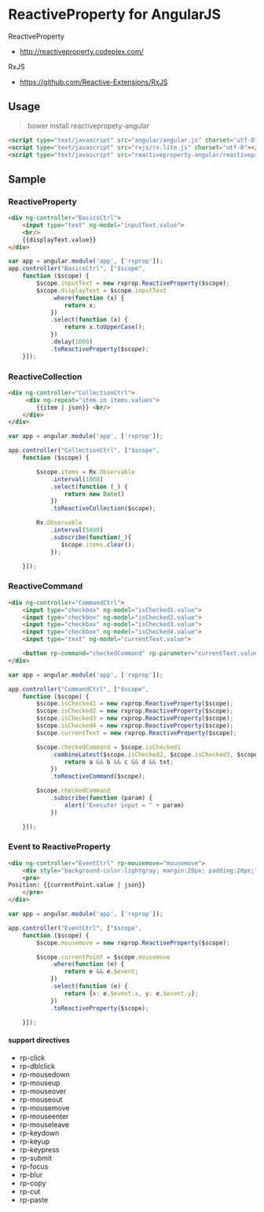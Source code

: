 # ReactiveProperty for AngularJS

ReactiveProperty
* http://reactiveproperty.codeplex.com/

RxJS
* https://github.com/Reactive-Extensions/RxJS

## Usage

> bower install reactivepropety-angular

~~~html
<script type="text/javascript" src="angular/angular.js" charset="utf-8"></script>
<script type="text/javascript" src="rxjs/rx.lite.js" charset="utf-8"></script>
<script type="text/javascript" src="reactiveproperty-angular/reactiveproperty-angular.js" charset="utf-8"></script>
~~~

## Sample

### ReactiveProperty

~~~html
<div ng-controller="BasicsCtrl">
    <input type="text" ng-model="inputText.value">
    <br/>
    {{displayText.value}}
</div>
~~~

~~~js
var app = angular.module('app', ['rxprop']);
app.controller("BasicsCtrl", ["$scope",
    function ($scope) {
        $scope.inputText = new rxprop.ReactiveProperty($scope);
        $scope.displayText = $scope.inputText
            .where(function (x) {
                return x;
            })
            .select(function (x) {
                return x.toUpperCase();
            })
            .delay(1000)
            .toReactiveProperty($scope);
    }]);
~~~


### ReactiveCollection

~~~html
<div ng-controller="CollectionCtrl">
     <div ng-repeat="item in items.values">
        {{item | json}} <br/>
    </div>
</div>
~~~

~~~js
var app = angular.module('app', ['rxprop']);

app.controller("CollectionCtrl", ["$scope",
    function ($scope) {

        $scope.items = Rx.Observable
            .interval(1000)
            .select(function (_) {
                return new Date()
            })
            .toReactiveCollection($scope);

        Rx.Observable
            .interval(5000)
            .subscribe(function(_){
               $scope.items.clear();
            });

    }]);
~~~


### ReactiveCommand


~~~html
<div ng-controller="CommandCtrl">
    <input type="checkbox" ng-model="isChecked1.value">
    <input type="checkbox" ng-model="isChecked2.value">
    <input type="checkbox" ng-model="isChecked3.value">
    <input type="checkbox" ng-model="isChecked4.value">
    <input type="text" ng-model="currentText.value">

    <button rp-command="checkedCommand" rp-parameter="currentText.value">push</button>
</div>
~~~

~~~js
var app = angular.module('app', ['rxprop']);

app.controller("CommandCtrl", ["$scope",
    function ($scope) {
        $scope.isChecked1 = new rxprop.ReactiveProperty($scope);
        $scope.isChecked2 = new rxprop.ReactiveProperty($scope);
        $scope.isChecked3 = new rxprop.ReactiveProperty($scope);
        $scope.isChecked4 = new rxprop.ReactiveProperty($scope);
        $scope.currentText = new rxprop.ReactiveProperty($scope);

        $scope.checkedCommand = $scope.isChecked1
            .combineLatest($scope.isChecked2, $scope.isChecked3, $scope.isChecked4, $scope.currentText, function (a, b, c, d, txt) {
                return a && b && c && d && txt;
            })
            .toReactiveCommand($scope);

        $scope.checkedCommand
            .subscribe(function (param) {
                alert("Execute! input = " + param)
            })

    }]);
~~~

### Event to ReactiveProperty


~~~html
<div ng-controller="EventCtrl" rp-mousemove="mousemove">
    <div style="background-color:lightgray; margin:20px; padding:20px;">
    <pre>
Position: {{currentPoint.value | json}}
    </pre>
</div>
~~~

~~~js
var app = angular.module('app', ['rxprop']);

app.controller("EventCtrl", ["$scope",
    function ($scope) {
        $scope.mousemove = new rxprop.ReactiveProperty($scope);

        $scope.currentPoint = $scope.mousemove
            .where(function (e) {
                return e && e.$event;
            })
            .select(function (e) {
                return {x: e.$event.x, y: e.$event.y};
            })
            .toReactiveProperty($scope);

    }]);
~~~

#### support directives

* rp-click
* rp-dblclick
* rp-mousedown
* rp-mouseup
* rp-mouseover
* rp-mouseout
* rp-mousemove
* rp-mouseenter
* rp-mouseleave
* rp-keydown
* rp-keyup
* rp-keypress
* rp-submit
* rp-focus
* rp-blur
* rp-copy
* rp-cut
* rp-paste


